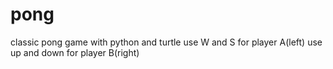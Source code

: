 # pong
classic pong game with python and turtle
use W and S for player A(left)
use up and down for player B(right)
